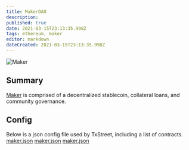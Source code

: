 ```yaml
---
title: MakerDAO
description:
published: true
date: 2021-03-15T23:13:35.998Z
tags: ethereum, maker
editor: markdown
dateCreated: 2021-03-15T23:13:35.998Z
---
```


![Maker](https://txstreet.com/static/img/singles/house_logos/maker.png)

## Summary

<a href="https://makerdao.com/" target="_blank">Maker</a> is comprised of a decentralized stablecoin, collateral loans, and community governance.

## Config

Below is a json config file used by TxStreet, including a list of contracts. [maker.json](/ethereum/houses/maker.json) [maker.json](/ethereum/houses/maker.json) [maker.json](/ethereum/houses/maker.json)